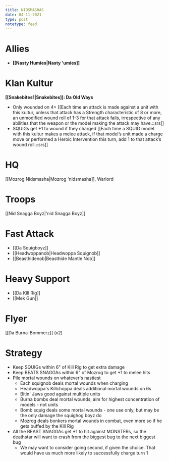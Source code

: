 ```yaml
---
title: NIDSMASHAS
date: 04-11-2021
type: post
notetype: feed
---
```


# Allies
- **[[Nasty Humies\|Nasty 'umies]]**

# Klan Kultur
**[[Snakebites1\|Snakebites]]: Da Old Ways**
- Only wounded on 4+ [[Each time an attack is made against a unit with this kultur, unless that attack has a Strength characteristic of 8 or more, an unmodified wound roll of 1-3 for that attack fails, irrespective of any abilities that the weapon or the model making the attack may have.::srs]]
- SQUIGs get +1 to wound if they charged [[Each time a SQUIG model with this kultur makes a melee attack, if that model’s unit made a charge move or performed a Heroic Intervention this turn, add 1 to that attack’s wound roll.::srs]]

# HQ
[[Mozrog Nidsmasha\|Mozrog 'nidsmasha]], Warlord

# Troops
[[Nid Snagga Boyz\|'nid Snagga Boyz]]

# Fast Attack
- [[Da Squigboyz]]
- [[Headwoppanob\|Headwoppa Squignob]]
- [[Beasthidenob\|Beasthide Mantle Nob]]

# Heavy Support
- [[Da Kill Rig]]
- [[Mek Gun]]

# Flyer
[[Da Burna-Bommerz]] (x2)

# Strategy
- Keep SQUIGs within 6" of Kill Rig to get extra damage
- Keep BEATS SNAGGAs within 6" of Mozrog to get +1 to melee hits
- Pile mortal wounds on whatever's nastiest
    - Each squignob deals mortal wounds when charging
    - Headwoppa's Killchoppa deals additional mortal wounds on 6s
    - Bitin' Jaws good against multiple units
    - Burna bombs deal mortal wounds, aim for highest concentration of models - not units
    - Bomb squig deals some mortal wounds - one use only, but may be the only damage the squighog boyz do
    - Mozrog deals bonkers mortal wounds in combat, even more so if he gets buffed by the Kill Rig
- All the BEAST SNAGGAs get +1 to hit against MONSTERs, so the deathstar will want to crash from the biggest bug to the next biggest bug
    - We may want to consider going second, if given the choice. That would have us much more likely to successfully charge turn 1